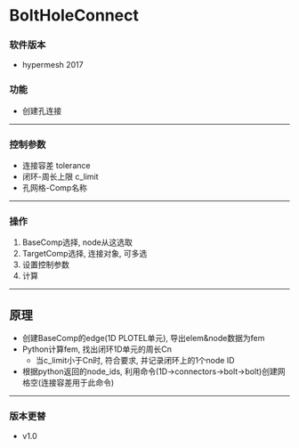 # BoltHoleConnect

### 软件版本
+ hypermesh 2017

### 功能
+ 创建孔连接

-----------------
### 控制参数
+ 连接容差 tolerance
+ 闭环-周长上限 c_limit
+ 孔网格-Comp名称

-----------------
### 操作
1. BaseComp选择, node从这选取
2. TargetComp选择, 连接对象, 可多选
3. 设置控制参数
4. 计算

-----------------
## 原理
+ 创建BaseComp的edge(1D PLOTEL单元), 导出elem&node数据为fem
+ Python计算fem, 找出闭环1D单元的周长Cn
	+ 当c_limit小于Cn时, 符合要求, 并记录闭环上的1个node ID
+ 根据python返回的node_ids, 利用命令(1D→connectors→bolt→bolt)创建网格空(连接容差用于此命令)

-----------------
### 版本更替
+ v1.0 
